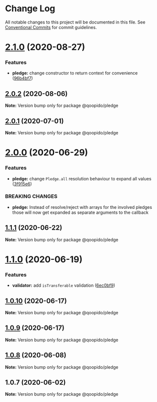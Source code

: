 # Change Log

All notable changes to this project will be documented in this file.
See [Conventional Commits](https://conventionalcommits.org) for commit guidelines.

# [2.1.0](https://github.com/dlueth/qoopido/compare/@qoopido/pledge@2.0.2...@qoopido/pledge@2.1.0) (2020-08-27)


### Features

* **pledge:** change constructor to return context for convenience ([96b4bf7](https://github.com/dlueth/qoopido/commit/96b4bf7119a6bed4ca5ef45ef58aa5212639e769))





## [2.0.2](https://github.com/dlueth/qoopido/compare/@qoopido/pledge@2.0.1...@qoopido/pledge@2.0.2) (2020-08-06)

**Note:** Version bump only for package @qoopido/pledge





## [2.0.1](https://github.com/dlueth/qoopido/compare/@qoopido/pledge@2.0.0...@qoopido/pledge@2.0.1) (2020-07-01)

**Note:** Version bump only for package @qoopido/pledge





# [2.0.0](https://github.com/dlueth/qoopido/compare/@qoopido/pledge@1.1.1...@qoopido/pledge@2.0.0) (2020-06-29)


### Features

* **pledge:** change `Pledge.all` resolution behaviour to expand all values ([3f915e6](https://github.com/dlueth/qoopido/commit/3f915e6f1f6401e3a38dcaa91c90e24a2ab9fad1))


### BREAKING CHANGES

* **pledge:** Instead of resolve/reject with arrays for the involved pledges those will now get
expanded as separate arguments to the callback





## [1.1.1](https://github.com/dlueth/qoopido/compare/@qoopido/pledge@1.1.0...@qoopido/pledge@1.1.1) (2020-06-22)

**Note:** Version bump only for package @qoopido/pledge





# [1.1.0](https://github.com/dlueth/qoopido/compare/@qoopido/pledge@1.0.10...@qoopido/pledge@1.1.0) (2020-06-19)


### Features

* **validator:** add `isTransferable` validation ([6ec0bf9](https://github.com/dlueth/qoopido/commit/6ec0bf9d9966bf042cee4c977d4517399d1671b6))





## [1.0.10](https://github.com/dlueth/qoopido/compare/@qoopido/pledge@1.0.9...@qoopido/pledge@1.0.10) (2020-06-17)

**Note:** Version bump only for package @qoopido/pledge





## [1.0.9](https://github.com/dlueth/qoopido/compare/@qoopido/pledge@1.0.8...@qoopido/pledge@1.0.9) (2020-06-17)

**Note:** Version bump only for package @qoopido/pledge





## [1.0.8](https://github.com/dlueth/qoopido/compare/@qoopido/pledge@1.0.7...@qoopido/pledge@1.0.8) (2020-06-08)

**Note:** Version bump only for package @qoopido/pledge





## 1.0.7 (2020-06-02)

**Note:** Version bump only for package @qoopido/pledge
